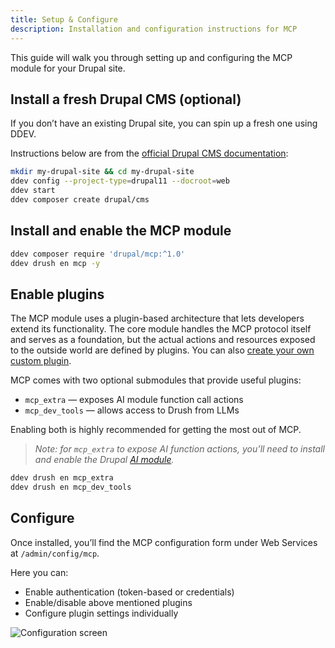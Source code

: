 ```yaml
---
title: Setup & Configure
description: Installation and configuration instructions for MCP
---
```

This guide will walk you through setting up and configuring the MCP module for your Drupal site.

## Install a fresh Drupal CMS (optional)

If you don’t have an existing Drupal site, you can spin up a fresh one using DDEV.

Instructions below are from the [official Drupal CMS documentation](https://new.drupal.org/docs/drupal-cms/get-started/install-drupal-cms/install-drupal-cms-locally-with-ddev):

```bash
mkdir my-drupal-site && cd my-drupal-site
ddev config --project-type=drupal11 --docroot=web
ddev start
ddev composer create drupal/cms
```

## Install and enable the MCP module

```bash
ddev composer require 'drupal/mcp:^1.0'
ddev drush en mcp -y
```

## Enable plugins

The MCP module uses a plugin-based architecture that lets developers extend its functionality. The core module handles the MCP protocol itself and serves as a foundation, but the actual actions and resources exposed to the outside world are defined by plugins. You can also [create your own custom plugin](/en/developers/create-plugin/).

MCP comes with two optional submodules that provide useful plugins:

- `mcp_extra` — exposes AI module function call actions
- `mcp_dev_tools` — allows access to Drush from LLMs

Enabling both is highly recommended for getting the most out of MCP.

> *Note: for `mcp_extra` to expose AI function actions, you’ll need to install and enable the Drupal [AI module](https://drupal.org/project/ai).*

```bash
ddev drush en mcp_extra
ddev drush en mcp_dev_tools
```

## Configure

Once installed, you’ll find the MCP configuration form under Web Services at `/admin/config/mcp`.

Here you can:

- Enable authentication (token-based or credentials)
- Enable/disable above mentioned plugins
- Configure plugin settings individually

![Configuration screen](/images/mcp-config.png)
